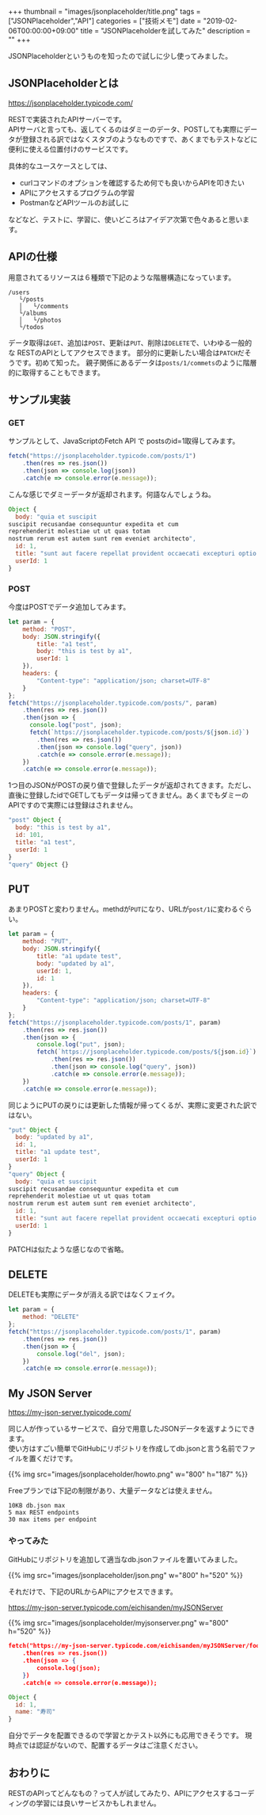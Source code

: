 +++
thumbnail = "images/jsonplaceholder/title.png"
tags = ["JSONPlaceholder","API"]
categories = ["技術メモ"]
date = "2019-02-06T00:00:00+09:00"
title = "JSONPlaceholderを試してみた"
description = ""
+++

JSONPlaceholderというものを知ったので試しに少し使ってみました。

## JSONPlaceholderとは

https://jsonplaceholder.typicode.com/

RESTで実装されたAPIサーバーです。  
APIサーバと言っても、返してくるのはダミーのデータ、POSTしても実際にデータが登録される訳ではなくスタブのようなものですで、あくまでもテストなどに便利に使える位置付けのサービスです。  

具体的なユースケースとしては、

- curlコマンドのオプションを確認するため何でも良いからAPIを叩きたい
- APIにアクセスするプログラムの学習
- PostmanなどAPIツールのお試しに

などなど、テストに、学習に、使いどころはアイデア次第で色々あると思います。

## APIの仕様

用意されてるリソースは６種類で下記のような階層構造になっています。

```
/users
   └/posts
   │   └/comments
   └/albums
   │   └/photos
   └/todos
```

データ取得は`GET`、追加は`POST`、更新は`PUT`、削除は`DELETE`で、いわゆる一般的な RESTのAPIとしてアクセスできます。
部分的に更新したい場合は`PATCH`だそうです。初めて知った。
親子関係にあるデータは`posts/1/commets`のように階層的に取得することもできます。  

## サンプル実装

### GET

サンプルとして、JavaScriptのFetch API で postsのid=1取得してみます。

```js
fetch("https://jsonplaceholder.typicode.com/posts/1")
    .then(res => res.json())
    .then(json => console.log(json))
    .catch(e => console.error(e.message));
```

こんな感じでダミーデータが返却されます。何語なんでしょうね。

```js
Object {
  body: "quia et suscipit
suscipit recusandae consequuntur expedita et cum
reprehenderit molestiae ut ut quas totam
nostrum rerum est autem sunt rem eveniet architecto",
  id: 1,
  title: "sunt aut facere repellat provident occaecati excepturi optio reprehenderit",
  userId: 1
}
```

### POST

今度はPOSTでデータ追加してみます。

```js
let param = {
    method: "POST",
    body: JSON.stringify({
        title: "a1 test",
        body: "this is test by a1",
        userId: 1
    }),
    headers: {
        "Content-type": "application/json; charset=UTF-8"
    }
};
fetch("https://jsonplaceholder.typicode.com/posts/", param)
    .then(res => res.json())
    .then(json => {
      console.log("post", json);
      fetch(`https://jsonplaceholder.typicode.com/posts/${json.id}`)
        .then(res => res.json())
        .then(json => console.log("query", json))
        .catch(e => console.error(e.message));
    })
    .catch(e => console.error(e.message));
```

1つ目のJSONがPOSTの戻り値で登録したデータが返却されてきます。ただし、直後に登録したidでGETしてもデータは帰ってきません。あくまでもダミーのAPIですので実際には登録はされません。

```js
"post" Object {
  body: "this is test by a1",
  id: 101,
  title: "a1 test",
  userId: 1
}
"query" Object {}
```


## PUT

あまりPOSTと変わりません。methdが`PUT`になり、URLが`post/1`に変わるぐらい。

```js
let param = {
    method: "PUT",
    body: JSON.stringify({
        title: "a1 update test",
        body: "updated by a1",
        userId: 1,
        id: 1
    }),
    headers: {
        "Content-type": "application/json; charset=UTF-8"
    }
};
fetch("https://jsonplaceholder.typicode.com/posts/1", param)
    .then(res => res.json())
    .then(json => {
        console.log("put", json);
        fetch(`https://jsonplaceholder.typicode.com/posts/${json.id}`)
            .then(res => res.json())
            .then(json => console.log("query", json))
            .catch(e => console.error(e.message));
    })
    .catch(e => console.error(e.message));
```

同じようにPUTの戻りには更新した情報が帰ってくるが、実際に変更された訳ではない。

```js
"put" Object {
  body: "updated by a1",
  id: 1,
  title: "a1 update test",
  userId: 1
}
"query" Object {
  body: "quia et suscipit
suscipit recusandae consequuntur expedita et cum
reprehenderit molestiae ut ut quas totam
nostrum rerum est autem sunt rem eveniet architecto",
  id: 1,
  title: "sunt aut facere repellat provident occaecati excepturi optio reprehenderit",
  userId: 1
}
```

PATCHは似たような感じなので省略。

## DELETE

DELETEも実際にデータが消える訳ではなくフェイク。

```js
let param = {
    method: "DELETE"
};
fetch("https://jsonplaceholder.typicode.com/posts/1", param)
    .then(res => res.json())
    .then(json => {
        console.log("del", json);
    })
    .catch(e => console.error(e.message));
```

## My JSON Server

https://my-json-server.typicode.com/

同じ人が作っているサービスで、自分で用意したJSONデータを返すようにできます。  
使い方はすごい簡単でGitHubにリポジトリを作成してdb.jsonと言う名前でファイルを置くだけです。

{{% img src="images/jsonplaceholder/howto.png" w="800" h="187" %}}

Freeプランでは下記の制限があり、大量データなどは使えません。

```
10KB db.json max
5 max REST endpoints
30 max items per endpoint
```

### やってみた

GitHubにリポジトリを追加して適当なdb.jsonファイルを置いてみました。

{{% img src="images/jsonplaceholder/json.png" w="800" h="520" %}}

それだけで、下記のURLからAPIにアクセスできます。

https://my-json-server.typicode.com/eichisanden/myJSONServer

{{% img src="images/jsonplaceholder/myjsonserver.png" w="800" h="520" %}}

```json
fetch("https://my-json-server.typicode.com/eichisanden/myJSONServer/food/1")
    .then(res => res.json())
    .then(json => {
        console.log(json);
    })
    .catch(e => console.error(e.message));
```

```js
Object {
  id: 1,
  name: "寿司"
}
```

自分でデータを配置できるので学習とかテスト以外にも応用できそうです。
現時点では認証がないので、配置するデータはご注意ください。

## おわりに

RESTのAPIってどんなもの？って人が試してみたり、APIにアクセスするコーディングの学習には良いサービスかもしれません。
